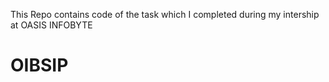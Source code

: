 This Repo contains code of the task which I completed during my intership at OASIS INFOBYTE
# OIBSIP
